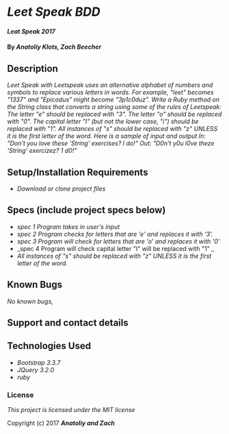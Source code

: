 # _Leet Speak BDD_

#### _Leat Speak 2017_

#### By _**Anatoliy Klots, Zach Beecher**_

## Description

_Leet Speak with Leetspeak uses an alternative alphabet of numbers and symbols to replace various letters in words. For example, "leet" becomes "1337" and "Epicodus" might become "3p1c0duz".
Write a Ruby method on the String class that converts a string using some of the rules of Leetspeak:
The letter "e" should be replaced with "3".
The letter "o" should be replaced with "0".
The capital letter "I" (but not the lower case, "i") should be replaced with "1".
All instances of "s" should be replaced with "z" UNLESS it is the first letter of the word.
Here is a sample of input and output
In: "Don't you love these 'String' exercises? I do!"
Out: "D0n't y0u l0ve theze 'String' exercizez? 1 d0!"_

## Setup/Installation Requirements

* _Download or clone project files_


## Specs (include project specs below)
* _spec 1 Program takes in user's input_
* _spec 2 Program checks for letters that are 'e' and replaces it with '3'._
* _spec 3 Program will check for letters that are 'o' and replaces it with '0'_
* _spec 4 Program will check capital letter "I" will be replaced with "1" _
* _All instances of "s" should be replaced with "z" UNLESS it is the first letter of the word._

## Known Bugs

_No known bugs,_

## Support and contact details


## Technologies Used
* _Bootstrap 3.3.7_
* _JQuery 3.2.0_
* _ruby_

### License

*This project is licensed under the MIT license*

Copyright (c) 2017 **_Anatoliy and Zach_**
